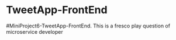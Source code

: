 # TweetApp-FrontEnd
#MiniProject6-TweetApp-FrontEnd. This is a fresco play question of microservice developer
